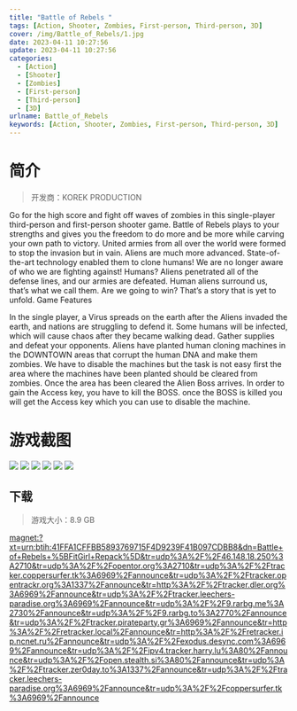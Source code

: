 ```yaml
---
title: "Battle of Rebels "
tags: [Action, Shooter, Zombies, First-person, Third-person, 3D]
cover: /img/Battle_of_Rebels/1.jpg
date: 2023-04-11 10:27:56
update: 2023-04-11 10:27:56
categories: 
  - [Action]
  - [Shooter]
  - [Zombies]
  - [First-person]
  - [Third-person]
  - [3D]
urlname: Battle_of_Rebels
keywords: [Action, Shooter, Zombies, First-person, Third-person, 3D]
---
```

# 简介

> 开发商：KOREK PRODUCTION

Go for the high score and fight off waves of zombies in this single-player third-person and first-person shooter game. Battle of Rebels plays to your strengths and gives you the freedom to do more and be more while carving your own path to victory.
United armies from all over the world were formed to stop the invasion but in vain. Aliens are much more advanced. State-of-the-art technology enabled them to clone humans! We are no longer aware of who we are fighting against! Humans?
Aliens penetrated all of the defense lines, and our armies are defeated. Human aliens surround us, that’s what we call them.
Are we going to win? That’s a story that is yet to unfold.
Game Features

In the single player, a Virus spreads on the earth after the Aliens invaded the earth, and nations are struggling to defend it.
Some humans will be infected, which will cause chaos after they became walking dead.
Gather supplies and defeat your opponents.
Aliens have planted human cloning machines in the DOWNTOWN areas that corrupt the human DNA and make them zombies. We have to disable the machines but the task is not easy first the area where the machines have been planted should be cleared from zombies.
Once the area has been cleared the Alien Boss arrives. In order to gain the Access key, you have to kill the BOSS. once the BOSS is killed you will get the Access key which you can use to disable the machine.

# 游戏截图

![](/img/Battle_of_Rebels/2.jpg)
![](/img/Battle_of_Rebels/3.jpg)
![](/img/Battle_of_Rebels/4.jpg)
![](/img/Battle_of_Rebels/5.jpg)
![](/img/Battle_of_Rebels/6.jpg)
![](/img/Battle_of_Rebels/7.jpg)


## 下载

> 游戏大小：8.9 GB

[magnet:?xt=urn:btih:41FFA1CFFBB5893769715F4D9239F41B097CDBB8&amp;dn=Battle+of+Rebels+%5BFitGirl+Repack%5D&amp;tr=udp%3A%2F%2F46.148.18.250%3A2710&amp;tr=udp%3A%2F%2Fopentor.org%3A2710&amp;tr=udp%3A%2F%2Ftracker.coppersurfer.tk%3A6969%2Fannounce&amp;tr=udp%3A%2F%2Ftracker.opentrackr.org%3A1337%2Fannounce&amp;tr=http%3A%2F%2Ftracker.dler.org%3A6969%2Fannounce&amp;tr=udp%3A%2F%2Ftracker.leechers-paradise.org%3A6969%2Fannounce&amp;tr=udp%3A%2F%2F9.rarbg.me%3A2730%2Fannounce&amp;tr=udp%3A%2F%2F9.rarbg.to%3A2770%2Fannounce&amp;tr=udp%3A%2F%2Ftracker.pirateparty.gr%3A6969%2Fannounce&amp;tr=http%3A%2F%2Fretracker.local%2Fannounce&amp;tr=http%3A%2F%2Fretracker.ip.ncnet.ru%2Fannounce&amp;tr=udp%3A%2F%2Fexodus.desync.com%3A6969%2Fannounce&amp;tr=udp%3A%2F%2Fipv4.tracker.harry.lu%3A80%2Fannounce&amp;tr=udp%3A%2F%2Fopen.stealth.si%3A80%2Fannounce&amp;tr=udp%3A%2F%2Ftracker.zer0day.to%3A1337%2Fannounce&amp;tr=udp%3A%2F%2Ftracker.leechers-paradise.org%3A6969%2Fannounce&amp;tr=udp%3A%2F%2Fcoppersurfer.tk%3A6969%2Fannounce](magnet:?xt=urn:btih:41FFA1CFFBB5893769715F4D9239F41B097CDBB8&amp;dn=Battle+of+Rebels+%5BFitGirl+Repack%5D&amp;tr=udp%3A%2F%2F46.148.18.250%3A2710&amp;tr=udp%3A%2F%2Fopentor.org%3A2710&amp;tr=udp%3A%2F%2Ftracker.coppersurfer.tk%3A6969%2Fannounce&amp;tr=udp%3A%2F%2Ftracker.opentrackr.org%3A1337%2Fannounce&amp;tr=http%3A%2F%2Ftracker.dler.org%3A6969%2Fannounce&amp;tr=udp%3A%2F%2Ftracker.leechers-paradise.org%3A6969%2Fannounce&amp;tr=udp%3A%2F%2F9.rarbg.me%3A2730%2Fannounce&amp;tr=udp%3A%2F%2F9.rarbg.to%3A2770%2Fannounce&amp;tr=udp%3A%2F%2Ftracker.pirateparty.gr%3A6969%2Fannounce&amp;tr=http%3A%2F%2Fretracker.local%2Fannounce&amp;tr=http%3A%2F%2Fretracker.ip.ncnet.ru%2Fannounce&amp;tr=udp%3A%2F%2Fexodus.desync.com%3A6969%2Fannounce&amp;tr=udp%3A%2F%2Fipv4.tracker.harry.lu%3A80%2Fannounce&amp;tr=udp%3A%2F%2Fopen.stealth.si%3A80%2Fannounce&amp;tr=udp%3A%2F%2Ftracker.zer0day.to%3A1337%2Fannounce&amp;tr=udp%3A%2F%2Ftracker.leechers-paradise.org%3A6969%2Fannounce&amp;tr=udp%3A%2F%2Fcoppersurfer.tk%3A6969%2Fannounce)